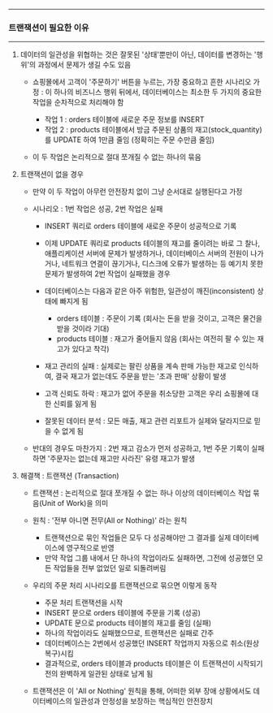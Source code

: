 -----
### 트랜잭션이 필요한 이유
-----
1. 데이터의 일관성을 위협하는 것은 잘못된 '상태'뿐만이 아닌, 데이터를 변경하는 '행위'의 과정에서 문제가 생길 수도 있음
   - 쇼핑몰에서 고객이 '주문하기' 버튼을 누르는, 가장 중요하고 흔한 시나리오 가정 : 이 하나의 비즈니스 행위 뒤에서, 데이터베이스는 최소한 두 가지의 중요한 작업을 순차적으로 처리해야 함
      + 작업 1 : orders 테이블에 새로운 주문 정보를 INSERT
      + 작업 2 : products 테이블에서 방금 주문된 상품의 재고(stock_quantity)를 UPDATE 하여 1만큼 줄임 (정확히는 주문 수만큼 줄임)

   - 이 두 작업은 논리적으로 절대 쪼개질 수 없는 하나의 묶음

2. 트랜잭션이 없을 경우
   - 만약 이 두 작업이 아무런 안전장치 없이 그냥 순서대로 실행된다고 가정
   - 시나리오 : 1번 작업은 성공, 2번 작업은 실패
      + INSERT 쿼리로 orders 테이블에 새로운 주문이 성공적으로 기록
      + 이제 UPDATE 쿼리로 products 테이블의 재고를 줄이려는 바로 그 찰나, 애플리케이션 서버에 문제가 발생하거나, 데이터베이스 서버의 전원이 나가거나, 네트워크 연결이 끊기거나, 디스크에 오류가 발생하는 등 예기치 못한 문제가 발생하여 2번 작업이 실패했을 경우
      + 데이터베이스는 다음과 같은 아주 위험한, 일관성이 깨진(inconsistent) 상태에 빠지게 됨
        * orders 테이블 : 주문이 기록 (회사는 돈을 받을 것이고, 고객은 물건을 받을 것이라 기대)
        * products 테이블 : 재고가 줄어들지 않음 (회사는 여전히 팔 수 있는 재고가 있다고 착각)

      + 재고 관리의 실패 : 실제로는 팔린 상품을 계속 판매 가능한 재고로 인식하여, 결국 재고가 없는데도 주문을 받는 '초과 판매' 상황이 발생
      + 고객 신뢰도 하락 : 재고가 없어 주문을 취소당한 고객은 우리 쇼핑몰에 대한 신뢰를 잃게 됨
      + 잘못된 데이터 분석 : 모든 매출, 재고 관련 리포트가 실제와 달라지므로 믿을 수 없게 됨

   - 반대의 경우도 마찬가지 : 2번 재고 감소가 먼저 성공하고, 1번 주문 기록이 실패하면 '주문자는 없는데 재고만 사라진' 유령 재고가 발생

3. 해결책 : 트랜잭션 (Transaction)
   - 트랜잭션 : 논리적으로 절대 쪼개질 수 없는 하나 이상의 데이터베이스 작업 묶음(Unit of Work)을 의미
   - 원칙 : '전부 아니면 전무(All or Nothing)' 라는 원칙
     + 트랜잭션으로 묶인 작업들은 모두 다 성공해야만 그 결과를 실제 데이터베이스에 영구적으로 반영
     + 만약 작업 그룹 내에서 단 하나의 작업이라도 실패하면, 그전에 성공했던 모든 작업들을 전부 없었던 일로 되돌려버림

   - 우리의 주문 처리 시나리오를 트랜잭션으로 묶으면 이렇게 동작
     + 주문 처리 트랜잭션을 시작
     + INSERT 문으로 orders 테이블에 주문을 기록 (성공)
     + UPDATE 문으로 products 테이블의 재고를 줄임 (실패)
     + 하나의 작업이라도 실패했으므로, 트랜잭션은 실패로 간주
     + 데이터베이스는 2번에서 성공했던 INSERT 작업까지 자동으로 취소(원상 복구)시킴
     + 결과적으로, orders 테이블과 products 테이블은 이 트랜잭션이 시작되기 전의 완벽하게 일관된 상태로 남게 됨

   - 트랜잭션은 이 'All or Nothing' 원칙을 통해, 어떠한 외부 장애 상황에서도 데이터베이스의 일관성과 안정성을 보장하는 핵심적인 안전장치
